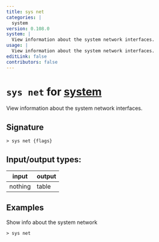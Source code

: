 ```yaml
---
title: sys net
categories: |
  system
version: 0.108.0
system: |
  View information about the system network interfaces.
usage: |
  View information about the system network interfaces.
editLink: false
contributors: false
---
```

<!-- This file is automatically generated. Please edit the command in https://github.com/nushell/nushell instead. -->

# `sys net` for [system](/commands/categories/system.md)

<div class='command-title'>View information about the system network interfaces.</div>

## Signature

```> sys net {flags} ```


## Input/output types:

| input   | output |
| ------- | ------ |
| nothing | table  |
## Examples

Show info about the system network
```nu
> sys net

```
